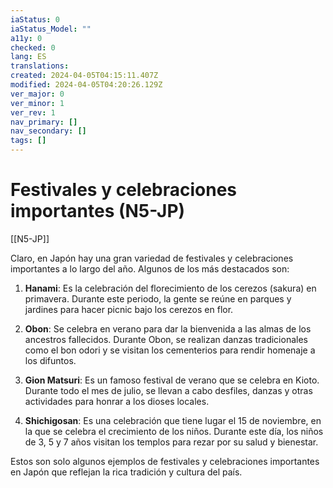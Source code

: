 ```yaml
---
iaStatus: 0
iaStatus_Model: ""
a11y: 0
checked: 0
lang: ES
translations: 
created: 2024-04-05T04:15:11.407Z
modified: 2024-04-05T04:20:26.129Z
ver_major: 0
ver_minor: 1
ver_rev: 1
nav_primary: []
nav_secondary: []
tags: []
---
```

# Festivales y celebraciones importantes (N5-JP)

[[N5-JP]]

Claro, en Japón hay una gran variedad de festivales y celebraciones importantes a lo largo del año. Algunos de los más destacados son:

1. **Hanami**: Es la celebración del florecimiento de los cerezos (sakura) en primavera. Durante este periodo, la gente se reúne en parques y jardines para hacer picnic bajo los cerezos en flor.

2. **Obon**: Se celebra en verano para dar la bienvenida a las almas de los ancestros fallecidos. Durante Obon, se realizan danzas tradicionales como el bon odori y se visitan los cementerios para rendir homenaje a los difuntos.

3. **Gion Matsuri**: Es un famoso festival de verano que se celebra en Kioto. Durante todo el mes de julio, se llevan a cabo desfiles, danzas y otras actividades para honrar a los dioses locales.

4. **Shichigosan**: Es una celebración que tiene lugar el 15 de noviembre, en la que se celebra el crecimiento de los niños. Durante este día, los niños de 3, 5 y 7 años visitan los templos para rezar por su salud y bienestar.

Estos son solo algunos ejemplos de festivales y celebraciones importantes en Japón que reflejan la rica tradición y cultura del país.
